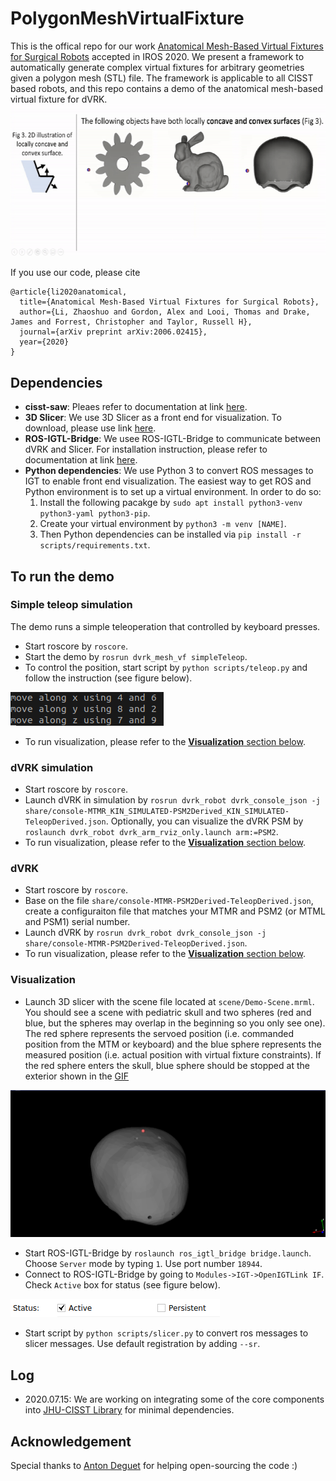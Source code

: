 # PolygonMeshVirtualFixture
This is the offical repo for our work [Anatomical Mesh-Based Virtual Fixtures for Surgical Robots](https://arxiv.org/abs/2006.02415) accepted in IROS 2020. We present a framework to automatically generate complex virtual fixtures for arbitrary geometries given a polygon mesh (STL) file. The framework is applicable to all CISST based robots, and this repo contains a demo of the anatomical mesh-based virtual fixture for dVRK.
![](media/demo_gif.gif)

If you use our code, please cite
```
@article{li2020anatomical,
  title={Anatomical Mesh-Based Virtual Fixtures for Surgical Robots},
  author={Li, Zhaoshuo and Gordon, Alex and Looi, Thomas and Drake, James and Forrest, Christopher and Taylor, Russell H},
  journal={arXiv preprint arXiv:2006.02415},
  year={2020}
}
```

## Dependencies
- **cisst-saw**: Pleaes refer to documentation at link [here](https://github.com/jhu-cisst/cisst-saw).
- **3D Slicer**: We use 3D Slicer as a front end for visualization. To download, please use link [here](http://slicer.kitware.com/midas3/download/item/330417/Slicer-4.8.1-linux-amd64.tar.gz).
- **ROS-IGTL-Bridge**: We usee ROS-IGTL-Bridge to communicate between dVRK and Slicer. For installation instruction, please refer to documentation at link [here](https://github.com/openigtlink/ROS-IGTL-Bridge).
- **Python dependencies**: We use Python 3 to convert ROS messages to IGT to enable front end visualization. The easiest way to get ROS and Python environment is to set up a virtual environment. In order to do so:
    1. Install the following pacakge by `sudo apt install python3-venv python3-yaml python3-pip`. 
    2. Create your virtual environment by `python3 -m venv [NAME]`. 
    3. Then Python dependencies can be installed via `pip install -r scripts/requirements.txt`.

## To run the demo
### Simple teleop simulation
The demo runs a simple teleoperation that controlled by keyboard presses.
- Start roscore by `roscore`.
- Start the demo by `rosrun dvrk_mesh_vf simpleTeleop`.
- To control the position, start script by `python scripts/teleop.py` and follow the instruction (see figure below). 

![](media/simple_teleop_keyboard_control.png)
- To run visualization, please refer to the [**Visualization** section below](https://github.com/mli0603/PolygonMeshVirtualFixture#visualization).

### dVRK simulation
- Start roscore by `roscore`.
- Launch dVRK in simulation by `rosrun dvrk_robot dvrk_console_json -j share/console-MTMR_KIN_SIMULATED-PSM2Derived_KIN_SIMULATED-TeleopDerived.json`. Optionally, you can visualize the dVRK PSM by `roslaunch dvrk_robot dvrk_arm_rviz_only.launch arm:=PSM2`.
- To run visualization, please refer to the [**Visualization** section below](https://github.com/mli0603/PolygonMeshVirtualFixture#visualization).

### dVRK
- Start roscore by `roscore`.
- Base on the file `share/console-MTMR-PSM2Derived-TeleopDerived.json`, create a configuraiton file that matches your MTMR and PSM2 (or MTML and PSM1) serial number.
- Launch dVRK by `rosrun dvrk_robot dvrk_console_json -j share/console-MTMR-PSM2Derived-TeleopDerived.json`. 
- To run visualization, please refer to the [**Visualization** section below](https://github.com/mli0603/PolygonMeshVirtualFixture#visualization).

### Visualization
- Launch 3D slicer with the scene file located at `scene/Demo-Scene.mrml`. You should see a scene with pediatric skull and two spheres (red and blue, but the spheres may overlap in the beginning so you only see one). The red sphere represents the servoed position (i.e. commanded position from the MTM or keyboard) and the blue sphere represents the measured position (i.e. actual position with virtual fixture constraints). If the red sphere enters the skull, blue sphere should be stopped at the exterior shown in the [GIF](https://github.com/mli0603/PolygonMeshVirtualFixture#polygonmeshvirtualfixture)

![](media/visualization_slicer.png)
- Start ROS-IGTL-Bridge by `roslaunch ros_igtl_bridge bridge.launch`. Choose `Server` mode by typing `1`. Use port number `18944`.
- Connect to ROS-IGTL-Bridge by going to `Modules->IGT->OpenIGTLink IF`. Check `Active` box for status (see figure below). 

![](media/ros_igtl_bridge_active.png)
- Start script by `python scripts/slicer.py` to convert ros messages to slicer messages. Use default registration by adding `--sr`.

## Log
- 2020.07.15: We are working on integrating some of the core components into [JHU-CISST Library](https://github.com/jhu-cisst/cisst) for minimal dependencies.

## Acknowledgement
Special thanks to [Anton Deguet](https://github.com/adeguet1) for helping open-sourcing the code :)
